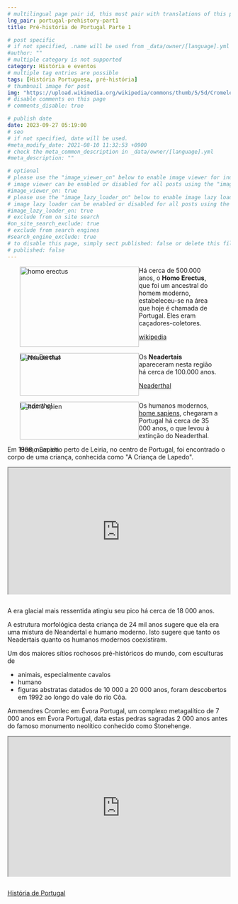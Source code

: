 ```yaml
---
# multilingual page pair id, this must pair with translations of this page. (This name must be unique)
lng_pair: portugal-prehistory-part1
title: Pré-história de Portugal Parte 1

# post specific
# if not specified, .name will be used from _data/owner/[language].yml
#author: ""
# multiple category is not supported
category: História e eventos
# multiple tag entries are possible
tags: [História Portuguesa, pré-história]
# thumbnail image for post
img: "https://upload.wikimedia.org/wikipedia/commons/thumb/5/5d/Cromeleque_dos_Almendres1340.JPG/1280px-Cromeleque_dos_Almendres1340.JPG"
# disable comments on this page
# comments_disable: true

# publish date
date: 2023-09-27 05:19:00
# seo
# if not specified, date will be used.
#meta_modify_date: 2021-08-10 11:32:53 +0900
# check the meta_common_description in _data/owner/[language].yml
#meta_description: ""

# optional
# please use the "image_viewer_on" below to enable image viewer for individual pages or posts (_posts/ or [language]/_posts folders).
# image viewer can be enabled or disabled for all posts using the "image_viewer_posts: true" setting in _data/conf/main.yml.
#image_viewer_on: true
# please use the "image_lazy_loader_on" below to enable image lazy loader for individual pages or posts (_posts/ or [language]/_posts folders).
# image lazy loader can be enabled or disabled for all posts using the "image_lazy_loader_posts: true" setting in _data/conf/main.yml.
#image_lazy_loader_on: true
# exclude from on site search
#on_site_search_exclude: true
# exclude from search engines
#search_engine_exclude: true
# to disable this page, simply sect published: false or delete this file
# published: false
---
```


<div style="display:flex;margin:1em 2em;justify-content:space-between;">
  <div style="width:60%">
     <img src="https://upload.wikimedia.org/wikipedia/commons/thumb/c/c4/Homo_erectus_reconstruction%2C_Natural_History_Museum%2C_London.jpg/1280px-Homo_erectus_reconstruction%2C_Natural_History_Museum%2C_London.jpg" alt="homo erectus" style="width:100%">
     <p>Homo Erectus</p>
  </div>
  <div style="width:40%">
    Há cerca de 500.000 anos, o <strong>Homo Erectus</strong>, que foi um ancestral do homem moderno, estabeleceu-se na área que hoje é chamada de Portugal.
    Eles eram caçadores-coletores.
    <p><a href="https://pt.wikipedia.org/wiki/Homo_erectus">wikipedia</a></p>
         
  </div>
</div>

<div style="display:flex;margin:1em 2em;justify-content:space-between;">
  <div style="width:60%">
    <img src="https://upload.wikimedia.org/wikipedia/commons/thumb/0/07/Neanderthal_man_reconstruction%2C_Natural_History_Museum%2C_London.jpg/800px-Neanderthal_man_reconstruction%2C_Natural_History_Museum%2C_London.jpg" alt="Neaderthal" style="width:100%">
    <p>Neaderthal</p>
  </div>
  <div style="width:40%">
         Os <strong>Neadertais</strong> apareceram nesta região há cerca de 100.000 anos.
        <p><a href="https://pt.wikipedia.org/wiki/Homem_de_Neandertal">Neaderthal</a></p>
  </div>
</div>

<div style="display:flex;margin:1em 2em;justify-content:space-between;">
  <div style="width:60%">
    <img src="https://static.mundoeducacao.uol.com.br/mundoeducacao/2023/01/representacao-do-rosto-de-um-homem-da-especie-homo-sapiens.jpg" alt="homo spien" style="width:100%">
    <p>Homo Sapien</p>
  </div>
  <div style="width:40%">
      Os humanos modernos, <a href="https://pt.wikipedia.org/wiki/Humano">home sapiens</a>, chegaram a Portugal há cerca de 35 000 anos, o que levou à extinção do Neaderthal.
  </div>
</div>

<p>Em 1998, num sítio perto de Leiria, no centro de Portugal, foi encontrado o corpo de uma criança, conhecida como "A Criança de Lapedo".</p>

<div style="position:relative;padding-bottom:50.25%;padding-top:35px;height:0;margin-bottom:2em;overflow:hidden">
    <iframe style="position:absolute;top:0;left:0;width:100%;height:100%"  src="https://www.facebook.com/plugins/video.php?height=314&href=https%3A%2F%2Fwww.facebook.com%2FMuseuDeLeiria%2Fvideos%2F3822104337860833%2F&show_text=false&width=560&t=0" title="FaceBook"  allowfullscreen>
    </iframe>
</div>

A era glacial mais ressentida atingiu seu pico há cerca de 18 000 anos.

A estrutura morfológica desta criança de 24 mil anos sugere que ela era uma mistura de Neandertal e humano moderno.
Isto sugere que tanto os Neadertais quanto os humanos modernos coexistiram.

Um dos maiores sítios rochosos pré-históricos do mundo, com esculturas de

- animais, especialmente cavalos
- humano
- figuras abstratas
  datados de 10 000 a 20 000 anos, foram descobertos em 1992 ao longo do vale do rio Côa.

Ammendres Cromlec em Évora Portugal, um complexo metagalítico de 7 000 anos em Évora Portugal,
data estas pedras sagradas 2 000 anos antes do famoso monumento neolítico conhecido como Stonehenge.

<div style="position:relative;padding-bottom:56.25%;padding-top:35px;height:0;margin-bottom:2em;overflow:hidden">
    <iframe style="position:absolute;top:0;left:0;width:100%;height:100%"  src="https://www.youtube.com/embed/m_ZVvx94Wrg?si=rDsbPN-eT4K3N88M" title="YouTube video player"  allowfullscreen>
    </iframe>
</div>

[História de Portugal](https://www.amazon.com/History-Portugal-Captivating-Portuguese-Countries/dp/1637165579)
